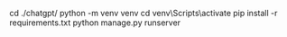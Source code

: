 cd ./chatgpt/
python -m venv venv
cd venv\Scripts\activate
pip install -r requirements.txt
python manage.py runserver

